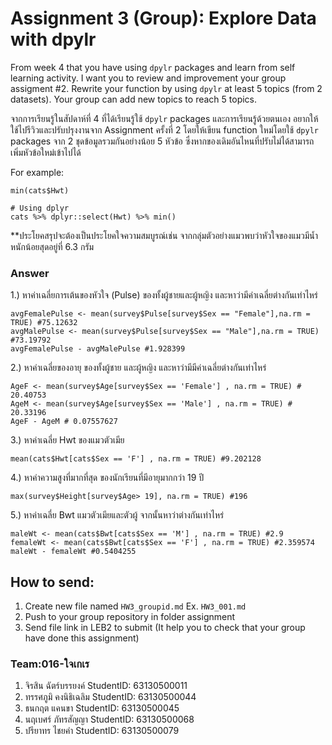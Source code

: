 # Assignment 3 (Group): Explore Data with dpylr

From week 4 that you have using `dpylr` packages and learn from self learning activity. I want you to review and improvement your group assigment #2. Rewrite your function by using `dpylr` at least 5 topics (from 2 datasets). Your group can add new topics to reach 5 topics.

จากการเรียนรู้ในสัปดาห์ที่ 4 ที่ได้เรียนรู้ใช้ `dpylr` packages และการเรียนรู้ด้วยตนเอง อยากให้ใช้ไปรีวิวและปรับปรุงงานจาก Assignment ครั้งที่ 2 โดยให้เขียน function ใหม่โดยใช้ `dpylr` packages จาก 2 ชุดข้อมูลรวมกันอย่างน้อย 5 หัวข้อ ซึ่งหากของเดิมอันไหนที่ปรับไม่ได้สามารถเพิ่มหัวข้อใหม่เข้าไปได้

For example:

```
min(cats$Hwt)

# Using dplyr
cats %>% dplyr::select(Hwt) %>% min()
```

\*\*ประโยคสรุปจะต้องเป็นประโยคใจความสมบูรณ์เช่น จากกลุ่มตัวอย่างแมวพบว่าหัวใจของแมวมีน้ำหนักน้อยสุดอยู่ที่ 6.3 กรัม

### Answer

1.) หาค่าเฉลี่ยการเต้นของหัวใจ (Pulse) ของทั้งผู้ชายและผู้หญิง และหาว่ามีค่าเฉลี่ยต่างกันเท่าไหร่
```{R}
avgFemalePulse <- mean(survey$Pulse[survey$Sex == "Female"],na.rm = TRUE) #75.12632
avgMalePulse <- mean(survey$Pulse[survey$Sex == "Male"],na.rm = TRUE) #73.19792
avgFemalePulse - avgMalePulse #1.928399
```

2.) หาค่าเฉลี่ยของอายุ ของทั้งผู้ชาย และผู้หญิง และหาว่ามีมีค่าเฉลี่ยต่างกันเท่าไหร่
```{R}
AgeF <- mean(survey$Age[survey$Sex == 'Female'] , na.rm = TRUE) # 20.40753
AgeM <- mean(survey$Age[survey$Sex == 'Male'] , na.rm = TRUE) # 20.33196
AgeF - AgeM # 0.07557627
```
3.) หาค่าเฉลี่ย Hwt ของแมวตัวเมีย
```{R}
mean(cats$Hwt[cats$Sex == 'F'] , na.rm = TRUE) #9.202128
```
4.) หาค่าความสูงที่มากที่สุด ของนักเรียนที่มีอายุมากกว่า 19 ปี
```{R}
max(survey$Height[survey$Age> 19], na.rm = TRUE) #196
```
5.) หาค่าเฉลี่ย Bwt แมวตัวเมียและตัวผู้ จากนั้นหาว่าต่างกันเท่าไหร่
```{R}
maleWt <- mean(cats$Bwt[cats$Sex == 'M'] , na.rm = TRUE) #2.9
femaleWt <- mean(cats$Bwt[cats$Sex == 'F'] , na.rm = TRUE) #2.359574
maleWt - femaleWt #0.5404255
```

## How to send:

1. Create new file named `HW3_groupid.md` Ex. `HW3_001.md`
2. Push to your group repository in folder assignment
3. Send file link in LEB2 to submit (It help you to check that your group have done this assignment)

### Team:016-ใจเกเร
1.  จิรสิน  ฉัตร์บรรยงค์  StudentID: 63130500011
2.  ทรรศภูมิ  คงนิธิเฉลิม StudentID: 63130500044
3.  ธนกฤต แคนขา StudentID: 63130500045
4.  นฤเบศร์ ภัทรสัญญา StudentID: 63130500068
5.  ปรียาทร ไชยคำ StudentID: 63130500079


